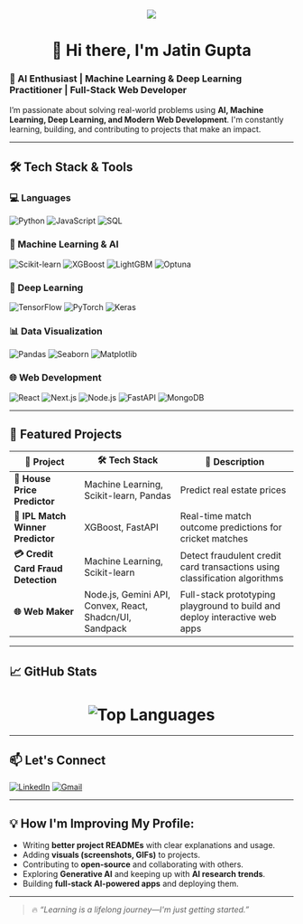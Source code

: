 <h1 align="center">
  <img src="https://readme-typing-svg.herokuapp.com?font=Fira+Code&size=24&pause=1000&color=F75C7E&center=true&width=800&height=45&lines=%F0%9F%9A%80+Data+Scientist+%2F+ML+%2F+NLP+%2F+Gen+AI+Expert%3B%F0%9F%94%8D+Exploring+AI+to+solve+real-world+problems!%3B%F0%9F%8E%A8+Blending+Technology+with+Design!%3B%F0%9F%A4%A8+MLOps+%2F+CI%2FCD+%2F+Model+Monitoring+%2F+Production+ML%3B%F0%9F%93%A6+Deploying+robust+ML+pipelines+at+scale%3B%F0%9F%A7%A0+Mathematics+is+the+language+of+the+universe.%3B%F0%9F%92%A1+Code+is+like+humor.+When+you+have+to+explain+it%2C+it%E2%80%99s+bad.%3B%F0%9F%93%8A+In+God+we+trust%2C+all+others+bring+data.%3B%F0%9F%94%97+Transforming+ideas+into+scalable+solutions.">
</h1>
<h1 align='center'>👋 Hi there, I'm Jatin Gupta</h1>

### 🚀 AI Enthusiast | Machine Learning & Deep Learning Practitioner | Full-Stack Web Developer


I’m passionate about solving real-world problems using **AI, Machine Learning, Deep Learning, and Modern Web Development**. I'm constantly learning, building, and contributing to projects that make an impact.

---

## 🛠️ Tech Stack & Tools

### 💻 Languages
![Python](https://img.shields.io/badge/Python-3776AB?style=for-the-badge&logo=python&logoColor=white)
![JavaScript](https://img.shields.io/badge/JavaScript-F7DF1E?style=for-the-badge&logo=javascript&logoColor=black)
![SQL](https://img.shields.io/badge/SQL-4479A1?style=for-the-badge&logo=postgresql&logoColor=white)

### 🧠 Machine Learning & AI
![Scikit-learn](https://img.shields.io/badge/Scikit--Learn-F7931E?style=for-the-badge&logo=scikit-learn&logoColor=white)
![XGBoost](https://img.shields.io/badge/XGBoost-FF6600?style=for-the-badge&logo=xgboost&logoColor=white)
![LightGBM](https://img.shields.io/badge/LightGBM-9ACD32?style=for-the-badge&logo=lightgbm&logoColor=white)
![Optuna](https://img.shields.io/badge/Optuna-4B8BBE?style=for-the-badge&logo=python&logoColor=white)

### 🔬 Deep Learning
![TensorFlow](https://img.shields.io/badge/TensorFlow-FF6F00?style=for-the-badge&logo=tensorflow&logoColor=white)
![PyTorch](https://img.shields.io/badge/PyTorch-EE4C2C?style=for-the-badge&logo=pytorch&logoColor=white)
![Keras](https://img.shields.io/badge/Keras-D00000?style=for-the-badge&logo=keras&logoColor=white)

### 📊 Data Visualization
![Pandas](https://img.shields.io/badge/Pandas-150458?style=for-the-badge&logo=pandas&logoColor=white)
![Seaborn](https://img.shields.io/badge/Seaborn-0099CC?style=for-the-badge&logo=python&logoColor=white)
![Matplotlib](https://img.shields.io/badge/Matplotlib-3776AB?style=for-the-badge&logo=python&logoColor=white)

### 🌐 Web Development
![React](https://img.shields.io/badge/React-20232A?style=for-the-badge&logo=react&logoColor=61DAFB)
![Next.js](https://img.shields.io/badge/Next.js-000000?style=for-the-badge&logo=next.js&logoColor=white)
![Node.js](https://img.shields.io/badge/Node.js-339933?style=for-the-badge&logo=node.js&logoColor=white)
![FastAPI](https://img.shields.io/badge/FastAPI-009688?style=for-the-badge&logo=fastapi&logoColor=white)
![MongoDB](https://img.shields.io/badge/MongoDB-47A248?style=for-the-badge&logo=mongodb&logoColor=white)

---

## 🌟 Featured Projects

| 🚀 Project | 🛠 Tech Stack | 📄 Description |
|-----------|--------------|---------------|
| **🏡 House Price Predictor** | Machine Learning, Scikit-learn, Pandas | Predict real estate prices |
| **🏏 IPL Match Winner Predictor** | XGBoost, FastAPI | Real-time match outcome predictions for cricket matches |
| **💳 Credit Card Fraud Detection** | Machine Learning, Scikit-learn | Detect fraudulent credit card transactions using classification algorithms |
| **🌐 Web Maker** | Node.js, Gemini API, Convex, React, Shadcn/UI, Sandpack | Full-stack prototyping playground to build and deploy interactive web apps |


---

## 📈 GitHub Stats

<h1 align="center">
  <img src="https://github-readme-stats.vercel.app/api/top-langs/?username=Jatin-GI&layout=compact&theme=radical" alt="Top Languages" />
</h1>

---

## 📫 Let's Connect

[![LinkedIn](https://img.shields.io/badge/LinkedIn-blue?style=for-the-badge&logo=linkedin&logoColor=white)](https://www.linkedin.com/in/jatin-gupta-b02b37292/)
[![Gmail](https://img.shields.io/badge/Gmail-D14836?style=for-the-badge&logo=gmail&logoColor=white)](mailto:guptajatin0416@gmail.com)

---

## 💡 How I'm Improving My Profile:

- Writing **better project READMEs** with clear explanations and usage.
- Adding **visuals (screenshots, GIFs)** to projects.
- Contributing to **open-source** and collaborating with others.
- Exploring **Generative AI** and keeping up with **AI research trends**.
- Building **full-stack AI-powered apps** and deploying them.

---

> 🔥 *“Learning is a lifelong journey—I'm just getting started.”*

